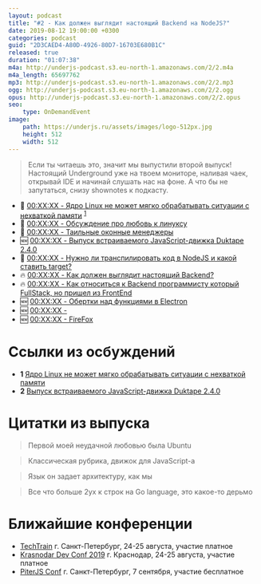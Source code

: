 ```yaml
---
layout: podcast
title: "#2 - Как должен выглядит настоящий Backend на NodeJS?"
date: 2019-08-12 19:00:00 +0300
categories: podcast
guid: "2D3CAED4-A80D-4926-80D7-16703E680B1C"
released: true
duration: "01:07:38"
m4a: http://underjs-podcast.s3.eu-north-1.amazonaws.com/2/2.m4a
m4a_length: 65697762
mp3: http://underjs-podcast.s3.eu-north-1.amazonaws.com/2/2.mp3
ogg: http://underjs-podcast.s3.eu-north-1.amazonaws.com/2/2.ogg
opus: http://underjs-podcast.s3.eu-north-1.amazonaws.com/2/2.opus
seo:
    type: OnDemandEvent
image:
    path: https://underjs.ru/assets/images/logo-512px.jpg
    height: 512
    width: 512
---
```


> Если ты читаешь это, значит мы выпустили второй выпуск! Настоящий Underground уже на твоем мониторе, наливая чаек, открывай IDE и начинай слушать нас на фоне. А что бы не запутаться, снизу shownotes к подкасту.

- 🐧 [00:XX:XX - Ядро Linux не может мягко обрабатывать ситуации с нехваткой памяти](#) <sup>[1](#note1)</sup>
- 🐧 [00:XX:XX - Обсуждение про любовь к линуксу](#)
- 🐧 [00:XX:XX - Таильные оконные менеджеры](#)
- 🆕 [00:XX:XX - Выпуск встраиваемого JavaScript-движка Duktape 2.4.0](#)
- 🤔 [00:XX:XX - Нужно ли транспилировать код в NodeJS и какой ставить target?](#)
- 🔥 [00:XX:XX - Как должен выглядит настоящий Backend?](#)
- 🔥 [00:XX:XX - Как относиться к Backend программисту который FullStack, но пришел из FrontEnd](#)
- 🆕 [00:XX:XX - Обертки над функциями в Electron](#)
- 🆕 [00:XX:XX - ](#)
- 🆕 [00:XX:XX - FireFox](#)

# Ссылки из осбуждений

- <b id="note1">1</b> [Ядро Linux не может мягко обрабатывать ситуации с нехваткой памяти](https://www.opennet.ru/opennews/art.shtml?num=51231)
- <b id="note2">2</b> [Выпуск встраиваемого JavaScript-движка Duktape 2.4.0](http://www.opennet.ru/opennews/art.shtml?num=51220)

# Цитатки из выпуска

> Первой моей неудачной любовью была Ubuntu

> Классическая рубрика, движок для JavaScript-a

> Язык он задает архитектуру, как мы

> Все что больше 2ух к строк на Go language, это какое-то дерьмо


# Ближайшие конференции

- [TechTrain](https://techtrain.ru/) г. Санкт-Петербург, 24-25 августа, участие платное
- [Krasnodar Dev Conf 2019](https://krd.dev/events/14) г. Краснодар, 24-25 августа, участие платное
- [PiterJS Conf](https://piterjs.org/) г. Санкт-Петербург, 7 сентября, участие бесплатное
